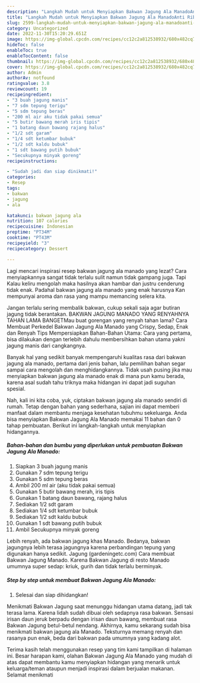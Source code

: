 ```yaml
---
description: "Langkah Mudah untuk Menyiapkan Bakwan Jagung Ala ManadoAnti Ribet"
title: "Langkah Mudah untuk Menyiapkan Bakwan Jagung Ala ManadoAnti Ribet"
slug: 2599-langkah-mudah-untuk-menyiapkan-bakwan-jagung-ala-manadoanti-ribet
category: Uncategorized
date: 2022-11-30T15:20:29.651Z
image: https://img-global.cpcdn.com/recipes/cc12c2a812538932/680x482cq70/bakwan-jagung-ala-manado-foto-resep-utama.jpg
hideToc: false
enableToc: true
enableTocContent: false
thumbnail: https://img-global.cpcdn.com/recipes/cc12c2a812538932/680x482cq70/bakwan-jagung-ala-manado-foto-resep-utama.jpg
cover: https://img-global.cpcdn.com/recipes/cc12c2a812538932/680x482cq70/bakwan-jagung-ala-manado-foto-resep-utama.jpg
author: Admin
authorAv: notfound
ratingvalue: 3.8
reviewcount: 19
recipeingredient:
- "3 buah jagung manis"
- "7 sdm tepung terigu"
- "5 sdm tepung beras"
- "200 ml air aku tidak pakai semua"
- "5 butir bawang merah iris tipis"
- "1 batang daun bawang rajang halus"
- "1/2 sdt garam"
- "1/4 sdt ketumbar bubuk"
- "1/2 sdt kaldu bubuk"
- "1 sdt bawang putih bubuk"
- "Secukupnya minyak goreng"
recipeinstructions:

- "Sudah jadi dan siap dinikmati!"
categories:
- Resep
tags:
- bakwan
- jagung
- ala

katakunci: bakwan jagung ala 
nutrition: 107 calories
recipecuisine: Indonesian
preptime: "PT34M"
cooktime: "PT43M"
recipeyield: "3"
recipecategory: Dessert

---
```



Lagi mencari inspirasi resep bakwan jagung ala manado yang lezat? Cara menyiapkannya sangat tidak terlalu sulit namun tidak gampang juga. Tapi Kalau keliru mengolah maka hasilnya akan hambar dan justru cenderung tidak enak. Padahal bakwan jagung ala manado yang enak harusnya Kan mempunyai aroma dan rasa yang mampu memancing selera kita.


Jangan terlalu sering membalik bakwan, cukup sekali saja agar butiran jagung tidak berantakan. BAKWAN JAGUNG MANADO YANG RENYAHNYA TAHAN LAMA BANGETMau buat gorengan yang renyah tahan lama? Cara Membuat Perkedel Bakwan Jagung Ala Manado yang Crispy, Sedap, Enak dan Renyah Tips Mempersiapkan Bahan-Bahan Utama: Cara yang pertama, bisa dilakukan dengan terlebih dahulu membersihkan bahan utama yakni jagung manis dari cangkangnya.

Banyak hal yang sedikit banyak mempengaruhi kualitas rasa dari bakwan jagung ala manado, pertama dari jenis bahan, lalu pemilihan bahan segar sampai cara mengolah dan menghidangkannya. Tidak usah pusing jika mau menyiapkan bakwan jagung ala manado enak di mana pun kamu berada, karena asal sudah tahu triknya maka hidangan ini dapat jadi suguhan spesial.


Nah, kali ini kita coba, yuk, ciptakan bakwan jagung ala manado sendiri di rumah. Tetap dengan bahan yang sederhana, sajian ini dapat memberi manfaat dalam membantu menjaga kesehatan tubuhmu sekeluarga. Anda bisa menyiapkan Bakwan Jagung Ala Manado memakai 11 bahan dan 0 tahap pembuatan. Berikut ini langkah-langkah untuk menyiapkan hidangannya.

<!--inarticleads1-->

##### Bahan-bahan dan bumbu yang diperlukan untuk pembuatan Bakwan Jagung Ala Manado:

1. Siapkan 3 buah jagung manis
1. Gunakan 7 sdm tepung terigu
1. Gunakan 5 sdm tepung beras
1. Ambil 200 ml air (aku tidak pakai semua)
1. Gunakan 5 butir bawang merah, iris tipis
1. Gunakan 1 batang daun bawang, rajang halus
1. Sediakan 1/2 sdt garam
1. Sediakan 1/4 sdt ketumbar bubuk
1. Sediakan 1/2 sdt kaldu bubuk
1. Gunakan 1 sdt bawang putih bubuk
1. Ambil Secukupnya minyak goreng


Lebih renyah, ada bakwan jagung khas Manado. Bedanya, bakwan jagungnya lebih terasa jagungnya karena perbandingan tepung yang digunakan hanya sedikit. Jagung (gardeningetc.com) Cara membuat Bakwan Jagung Manado. Karena Bakwan Jagung di resto Manado umumnya super sedap: kriuk, gurih dan tidak terlalu berminyak. 

<!--inarticleads2-->

##### Step by step untuk membuat Bakwan Jagung Ala Manado:


1. Selesai dan siap dihidangkan!

Menikmati Bakwan Jagung saat menunggu hidangan utama datang, jadi tak terasa lama. Karena lidah sudah dibuai oleh sedapnya rasa bakwan. Sensasi irisan daun jeruk berpadu dengan irisan daun bawang, membuat rasa Bakwan Jagung betul-betul nendang. Akhirnya, kamu sekarang sudah bisa menikmati bakwan jagung ala Manado. Teksturnya memang renyah dan rasanya pun enak, beda dari bakwan pada umumnya yang kadang alot. 

Terima kasih telah menggunakan resep yang tim kami tampilkan di halaman ini. Besar harapan kami, olahan Bakwan Jagung Ala Manado yang mudah di atas dapat membantu kamu menyiapkan hidangan yang menarik untuk keluarga/teman ataupun menjadi inspirasi dalam berjualan makanan. Selamat menikmati

